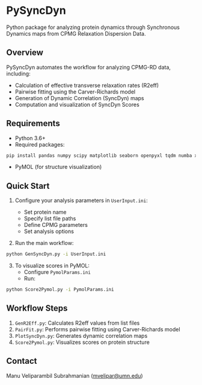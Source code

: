 # PySyncDyn

Python package for analyzing protein dynamics through Synchronous Dynamics maps from CPMG Relaxation Dispersion Data.

## Overview

PySyncDyn automates the workflow for analyzing CPMG-RD data, including:

- Calculation of effective transverse relaxation rates (R2eff)
- Pairwise fitting using the Carver-Richards model
- Generation of Dynamic Correlation (SyncDyn) maps
- Computation and visualization of SyncDyn Scores

## Requirements

- Python 3.6+
- Required packages:

```bash
pip install pandas numpy scipy matplotlib seaborn openpyxl tqdm numba xlsxwriter scikit-learn
```

- PyMOL (for structure visualization)

## Quick Start

1. Configure your analysis parameters in `UserInput.ini`:
   - Set protein name
   - Specify list file paths
   - Define CPMG parameters
   - Set analysis options

2. Run the main workflow:

```bash
python GenSyncDyn.py -i UserInput.ini
```

3. To visualize scores in PyMOL:
   - Configure `PymolParams.ini`
   - Run:

```bash
python Score2Pymol.py -i PymolParams.ini
```

## Workflow Steps

1. `GenR2Eff.py`: Calculates R2eff values from list files
2. `PairFit.py`: Performs pairwise fitting using Carver-Richards model
3. `PlotSyncDyn.py`: Generates dynamic correlation maps
4. `Score2Pymol.py`: Visualizes scores on protein structure

 
## Contact

Manu Veliparambil Subrahmanian (mvelipar@umn.edu)
